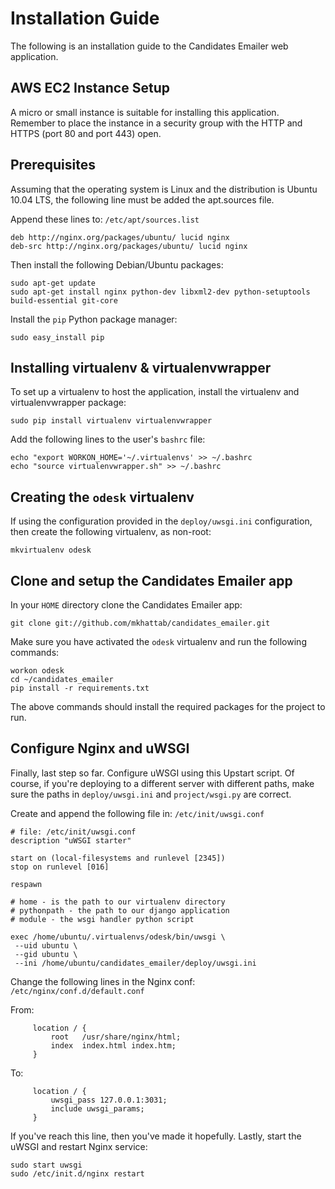 Installation Guide
==================

The following is an installation guide to the
Candidates Emailer web application.

AWS EC2 Instance Setup
----------------------

A micro or small instance is suitable for installing this
application. Remember to place the instance in a security group with
the HTTP and HTTPS (port 80 and port 443) open.


Prerequisites
-------------

Assuming that the operating system is Linux and the distribution is
Ubuntu 10.04 LTS, the following line must be added the apt.sources
file.

Append these lines to: `/etc/apt/sources.list`

```
deb http://nginx.org/packages/ubuntu/ lucid nginx
deb-src http://nginx.org/packages/ubuntu/ lucid nginx
```

Then install the following Debian/Ubuntu packages:
```
sudo apt-get update
sudo apt-get install nginx python-dev libxml2-dev python-setuptools
build-essential git-core
```

Install the `pip` Python package manager:

```
sudo easy_install pip
```

Installing virtualenv & virtualenvwrapper
-----------------------------------------

To set up a virtualenv to host the application, install the virtualenv
and virtualenvwrapper package:

`sudo pip install virtualenv virtualenvwrapper`

Add the following lines to the user's `bashrc` file:

```
echo "export WORKON_HOME='~/.virtualenvs' >> ~/.bashrc
echo "source virtualenvwrapper.sh" >> ~/.bashrc
```

Creating the `odesk` virtualenv
-------------------------------

If using the configuration provided in the `deploy/uwsgi.ini`
configuration, then create the following virtualenv, as non-root:

`mkvirtualenv odesk`


Clone and setup the Candidates Emailer app
------------------------------------------

In your `HOME` directory clone the Candidates Emailer app:

`git clone git://github.com/mkhattab/candidates_emailer.git`


Make sure you have activated the `odesk` virtualenv and run the
following commands:

```
workon odesk
cd ~/candidates_emailer
pip install -r requirements.txt
```

The above commands should install the required packages for the
project to run.


Configure Nginx and uWSGI
-------------------------

Finally, last step so far. Configure uWSGI using this Upstart
script. Of course, if you're deploying to a different server with
different paths, make sure the paths in `deploy/uwsgi.ini` and
`project/wsgi.py` are correct.


Create and append the following file in: `/etc/init/uwsgi.conf`

```
# file: /etc/init/uwsgi.conf
description "uWSGI starter"

start on (local-filesystems and runlevel [2345])
stop on runlevel [016]

respawn
    
# home - is the path to our virtualenv directory
# pythonpath - the path to our django application
# module - the wsgi handler python script
  
exec /home/ubuntu/.virtualenvs/odesk/bin/uwsgi \
 --uid ubuntu \
 --gid ubuntu \
 --ini /home/ubuntu/candidates_emailer/deploy/uwsgi.ini
```

Change the following lines in the Nginx conf:
`/etc/nginx/conf.d/default.conf`

From:

```
     location / {
         root   /usr/share/nginx/html;
         index  index.html index.htm;
     }
```

To:

```
     location / {
         uwsgi_pass 127.0.0.1:3031;
         include uwsgi_params;
     }
```

If you've reach this line, then you've made it hopefully. Lastly,
start the uWSGI and restart Nginx service:

```
sudo start uwsgi
sudo /etc/init.d/nginx restart
```

